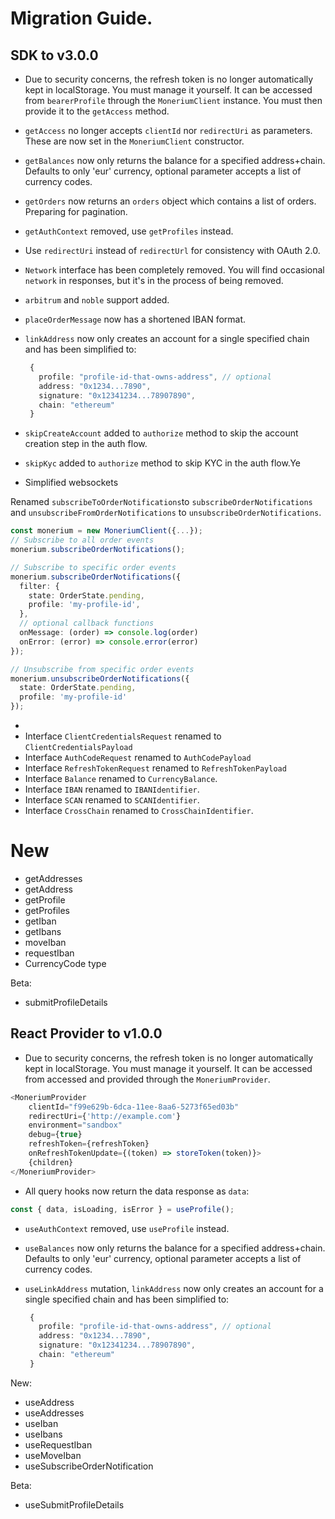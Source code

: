 # Migration Guide.

## SDK to v3.0.0

- Due to security concerns, the refresh token is no longer automatically kept in localStorage. You must manage it yourself. It can be accessed from `bearerProfile` through the `MoneriumClient` instance. You must then provide it to the `getAccess` method.

- `getAccess` no longer accepts `clientId` nor `redirectUri` as parameters. These are now set in the `MoneriumClient` constructor.

- `getBalances` now only returns the balance for a specified address+chain. Defaults to only 'eur' currency, optional parameter accepts a list of currency codes.

- `getOrders` now returns an `orders` object which contains a list of orders. Preparing for pagination.

- `getAuthContext` removed, use `getProfiles` instead.

- Use `redirectUri` instead of `redirectUrl` for consistency with OAuth 2.0.

- `Network` interface has been completely removed. You will find occasional `network` in responses, but it's in the process of being removed.

- `arbitrum` and `noble` support added.

- `placeOrderMessage` now has a shortened IBAN format.

- `linkAddress` now only creates an account for a single specified chain and has been simplified to:

  ```ts
   {
     profile: "profile-id-that-owns-address", // optional
     address: "0x1234...7890",
     signature: "0x12341234...78907890",
     chain: "ethereum"
   }
  ```

- `skipCreateAccount` added to `authorize` method to skip the account creation step in the auth flow.
- `skipKyc` added to `authorize` method to skip KYC in the auth flow.Ye

- Simplified websockets

Renamed `subscribeToOrderNotifications`to `subscribeOrderNotifications` and `unsubscribeFromOrderNotifications` to `unsubscribeOrderNotifications`.

```ts
const monerium = new MoneriumClient({...});
// Subscribe to all order events
monerium.subscribeOrderNotifications();

// Subscribe to specific order events
monerium.subscribeOrderNotifications({ 
  filter: {
    state: OrderState.pending,
    profile: 'my-profile-id',
  },
  // optional callback functions
  onMessage: (order) => console.log(order)
  onError: (error) => console.error(error)
});

// Unsubscribe from specific order events
monerium.unsubscribeOrderNotifications({ 
  state: OrderState.pending,
  profile: 'my-profile-id'
});
```

-
- Interface `ClientCredentialsRequest` renamed to `ClientCredentialsPayload`
- Interface `AuthCodeRequest` renamed to `AuthCodePayload`
- Interface `RefreshTokenRequest` renamed to `RefreshTokenPayload`
- Interface `Balance` renamed to `CurrencyBalance`.
- Interface `IBAN` renamed to `IBANIdentifier`.
- Interface `SCAN` renamed to `SCANIdentifier`.
- Interface `CrossChain` renamed to `CrossChainIdentifier`.

# New

- getAddresses
- getAddress
- getProfile
- getProfiles
- getIban
- getIbans
- moveIban
- requestIban
- CurrencyCode type

Beta:

- submitProfileDetails

## React Provider to v1.0.0

- Due to security concerns, the refresh token is no longer automatically kept in localStorage. You must manage it yourself. It can be accessed from accessed and provided through the `MoneriumProvider`.

```ts
<MoneriumProvider
    clientId="f99e629b-6dca-11ee-8aa6-5273f65ed03b"
    redirectUri={'http://example.com'}
    environment="sandbox"
    debug={true}
    refreshToken={refreshToken}
    onRefreshTokenUpdate={(token) => storeToken(token)}>
    {children}
</MoneriumProvider>
```

- All query hooks now return the data response as `data`:

```ts
const { data, isLoading, isError } = useProfile();
```

- `useAuthContext` removed, use `useProfile` instead.
- `useBalances` now only returns the balance for a specified address+chain. Defaults to only 'eur' currency, optional parameter accepts a list of currency codes.
- `useLinkAddress` mutation, `linkAddress` now only creates an account for a single specified chain and has been simplified to:

  ```ts
   {
     profile: "profile-id-that-owns-address", // optional
     address: "0x1234...7890",
     signature: "0x12341234...78907890",
     chain: "ethereum"
   }
  ```

New:

- useAddress
- useAddresses
- useIban
- useIbans
- useRequestIban
- useMoveIban
- useSubscribeOrderNotification

Beta:

- useSubmitProfileDetails
